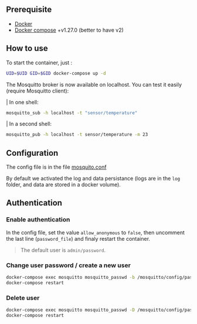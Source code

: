 
## Prerequisite

- [Docker](https://www.docker.com/)
- [Docker compose](https://docs.docker.com/compose/) +v1.27.0 (better to have v2)

## How to use

To start the container, just :

```bash
UID=$UID GID=$GID docker-compose up -d
```

The Mosquitto broker is now available on localhost. You can test it easily (require Mosquitto client):

| In one shell:

```bash
mosquitto_sub -h localhost -t "sensor/temperature"
```

| In a second shell:

```bash
mosquitto_pub -h localhost -t sensor/temperature -m 23
```

## Configuration

The config file is in the file [mosquito.conf](./config/mosquitto.conf)

By default we activated the log and data persistance (logs are in the `log` folder, and data are stored in a docker volume).

## Authentication

### Enable authentication

In the config file, set the value `allow_anonymous` to `false`, then uncomment the last line (`password_file`) and finaly restart the container.

> The default user is `admin/password`.

### Change user password / create a new user

```bash
docker-compose exec mosquitto mosquitto_passwd -b /mosquitto/config/password.txt user password
docker-compose restart
```

### Delete user

```bash
docker-compose exec mosquitto mosquitto_passwd -D /mosquitto/config/password.txt user
docker-compose restart
```
